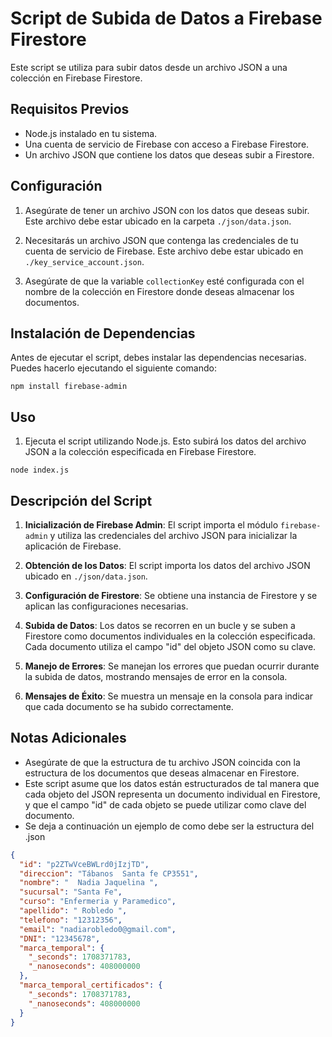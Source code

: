 # Script de Subida de Datos a Firebase Firestore

Este script se utiliza para subir datos desde un archivo JSON a una colección en Firebase Firestore.

## Requisitos Previos

- Node.js instalado en tu sistema.
- Una cuenta de servicio de Firebase con acceso a Firebase Firestore.
- Un archivo JSON que contiene los datos que deseas subir a Firestore.

## Configuración

1. Asegúrate de tener un archivo JSON con los datos que deseas subir. Este archivo debe estar ubicado en la carpeta `./json/data.json`.

2. Necesitarás un archivo JSON que contenga las credenciales de tu cuenta de servicio de Firebase. Este archivo debe estar ubicado en `./key_service_account.json`.

3. Asegúrate de que la variable `collectionKey` esté configurada con el nombre de la colección en Firestore donde deseas almacenar los documentos.

## Instalación de Dependencias

Antes de ejecutar el script, debes instalar las dependencias necesarias. Puedes hacerlo ejecutando el siguiente comando:

```
npm install firebase-admin
```

## Uso

1. Ejecuta el script utilizando Node.js. Esto subirá los datos del archivo JSON a la colección especificada en Firebase Firestore.

```
node index.js
```

## Descripción del Script

1. **Inicialización de Firebase Admin**: El script importa el módulo `firebase-admin` y utiliza las credenciales del archivo JSON para inicializar la aplicación de Firebase.

2. **Obtención de los Datos**: El script importa los datos del archivo JSON ubicado en `./json/data.json`.

3. **Configuración de Firestore**: Se obtiene una instancia de Firestore y se aplican las configuraciones necesarias.

4. **Subida de Datos**: Los datos se recorren en un bucle y se suben a Firestore como documentos individuales en la colección especificada. Cada documento utiliza el campo "id" del objeto JSON como su clave.

5. **Manejo de Errores**: Se manejan los errores que puedan ocurrir durante la subida de datos, mostrando mensajes de error en la consola.

6. **Mensajes de Éxito**: Se muestra un mensaje en la consola para indicar que cada documento se ha subido correctamente.

## Notas Adicionales

- Asegúrate de que la estructura de tu archivo JSON coincida con la estructura de los documentos que deseas almacenar en Firestore.
- Este script asume que los datos están estructurados de tal manera que cada objeto del JSON representa un documento individual en Firestore, y que el campo "id" de cada objeto se puede utilizar como clave del documento.
- Se deja a continuación un ejemplo de como debe ser la estructura del .json

```json
{
  "id": "p2ZTwVceBWLrd0jIzjTD",
  "direccion": "Tábanos  Santa fe CP3551",
  "nombre": "  Nadia Jaquelina ",
  "sucursal": "Santa Fe",
  "curso": "Enfermeria y Paramedico",
  "apellido": " Robledo ",
  "telefono": "12312356",
  "email": "nadiarobledo0@gmail.com",
  "DNI": "12345678",
  "marca_temporal": {
    "_seconds": 1708371783,
    "_nanoseconds": 408000000
  },
  "marca_temporal_certificados": {
    "_seconds": 1708371783,
    "_nanoseconds": 408000000
  }
}
```
